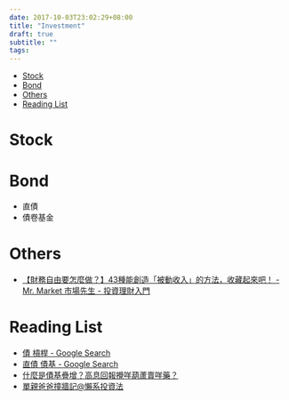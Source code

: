 ```yaml
---
date: 2017-10-03T23:02:29+08:00
title: "Investment"
draft: true
subtitle: ""
tags:
---
```


<!-- MarkdownTOC -->

- [Stock](#stock)
- [Bond](#bond)
- [Others](#others)
- [Reading List](#reading-list)

<!-- /MarkdownTOC -->


# Stock


# Bond
- 直債
- 債卷基金

# Others
- [【財務自由要怎麼做？】43種能創造「被動收入」的方法，收藏起來吧！ - Mr. Market 市場先生 - 投資理財入門][@1]

# Reading List
- [債 槓桿 - Google Search][@2]
- [直債 債基 - Google Search][@3]
- [什麼是債基疊增？高息回報攪咩葫蘆賣咩藥？][@4]
- [單親爸爸撞牆記@懶系投資法][@5]

<!-- reference links -->

[@1]: http://www.rich01.com/2016/03/43.html
[@2]: https://www.google.com.hk/search?q=%E5%82%B5+%E6%A7%93%E6%A1%BF&oq=%E5%82%B5+%E6%A7%93%E6%A1%BF&aqs=chrome..69i57.826j0j9&sourceid=chrome&ie=UTF-8
[@3]: https://www.google.com.hk/search?newwindow=1&safe=off&q=%E7%9B%B4%E5%82%B5+%E5%82%B5%E5%9F%BA&oq=%E7%9B%B4%E5%82%B5+%E5%82%B5%E5%9F%BA&gs_l=psy-ab.3..35i39k1j0.798.3914.0.4210.9.8.1.0.0.0.217.966.1j3j2.6.0....0...1.1.64.psy-ab..2.3.401....0.RpkvJjgW5V4
[@4]: http://hk70s.blogspot.hk/2016/12/blog-post_29.html?m=1
[@5]: http://laxinvest.blogspot.hk/?m=1
